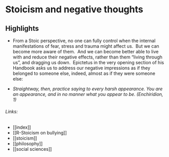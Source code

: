 # Stoicism and negative thoughts
## Highlights
- From a Stoic perspective, no one can fully control when the internal manifestations of fear, stress and trauma might affect us.  But we can become more aware of them.  And we can become better able to live with and reduce their negative effects, rather than them “living through us”, and dragging us down.  Epictetus in the very opening section of his Handbook asks us to address our negative impressions as if they belonged to someone else, indeed, almost as if they were someone else:

- *Straightway, then, practice saying to every harsh appearance. You are an appearance, and in no manner what you appear to be. (Enchiridion, 1)*

###### Links:
- [[index]]
- [[R-Stoicism on bullying]]
- [[stoicism]]
- [[philosophy]]
- [[social sciences]]
